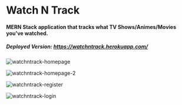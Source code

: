 # Watch N Track

#### MERN Stack application that tracks what TV Shows/Animes/Movies you've watched.

##### Deployed Version: https://watchntrack.herokuapp.com/

![watchntrack-homepage](https://user-images.githubusercontent.com/44681780/76716906-14c6a100-66ef-11ea-9ca9-0d24ac322218.jpg)

![watchntrack-homepage-2](https://user-images.githubusercontent.com/44681780/76716910-17c19180-66ef-11ea-9e1e-a42d2ad24c02.jpg)

![watchntrack-register](https://user-images.githubusercontent.com/44681780/76716912-185a2800-66ef-11ea-9a74-b73e853d4491.jpg)

![watchntrack-login](https://user-images.githubusercontent.com/44681780/76716911-17c19180-66ef-11ea-8471-32e274ff27b3.jpg)
